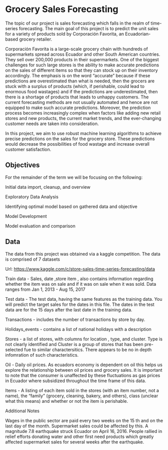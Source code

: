 # Grocery Sales Forecasting

The topic of our project is sales forecasting which falls in the realm of time-series forecasting. The main goal of this project is to predict the unit sales for a variety of products sold by Corporación Favorita, an Ecuadorian-based grocery retailer.  

Corporación Favorita is a large-scale grocery chain with hundreds of supermarkets spread across Ecuador and other South American countries. They sell over 200,000 products in their supermarkets. One of the biggest challenges for such large stores is the ability to make accurate predictions on the sales of different items so that they can stock up on their inventory accordingly. The emphasis is on the word “accurate” because if these predictions are overestimated than what is needed, then the grocers are stuck with a surplus of products (which, if perishable, could lead to enormous food wastages) and if the predictions are underestimated, then there is a shortage of products that leads to unhappy customers. The current forecasting methods are not usually automated and hence are not equipped to make such accurate predictions. Moreover, the prediction process becomes increasingly complex when factors like adding new retail stores and new products, the current market trends, and the ever-changing customer needs are taken into consideration.  

In this project, we aim to use robust machine learning algorithms to achieve precise predictions on the sales for the grocery store. These predictions would decrease the possibilities of food wastage and increase overall customer satisfaction.


## Objectives 

For the remainder of the term we will be focusing on the following: 

Initial data import, cleanup, and overview

Exploratory Data Analysis 

Identifying optimal model based on gathered data and objective 

Model Development

Model evaluation and comparison



## Data 

The data from this project was obtained via a kaggle competition. The data is comprised of 7 datasets

Url: https://www.kaggle.com/c/store-sales-time-series-forecasting/data

Train data - Sales, date ,store item , also contains information regarding whether the item was on sale and if it was on sale when it was sold. Data ranges from Jan 1, 2013 - Aug 15, 2017


Test data - The test data, having the same features as the training data. You will predict the target sales for the dates in this file.
The dates in the test data are for the 15 days after the last date in the training data.


Transactions - includes the number of transactions by store by day. 

Holidays_events -  contains a list of national holidays with a description

Stores -  a list of stores, with columns for location , type, and cluster. Type is not clearly identified and Cluster is a group of stores that has been pre-selected fue to similar charactersitics. There appears to be no in depth infomration of such characteristics. 


Oil - Daily oil prices. As ecuadors economy is dependent on oil this helps us explore the relationship between oil prices and grocery sales. It is important to note that the consumer is unaffected by these fluctuations as gas prices in Ecuador where subsidized throughout the time frame of this data. 

Items - A listing of each item sold in the stores (with an item number, not a name), the “family” (grocery, cleaning, bakery, and others), class (unclear what this means) and whether or not the item is perishable.


Additional Notes

Wages in the public sector are paid every two weeks on the 15 th and on the last day of the month. Supermarket sales could be affected by this.
A magnitude 7.8 earthquake struck Ecuador on April 16, 2016. People rallied in relief efforts donating water and other first need products which greatly affected supermarket sales for several weeks after the earthquake.


